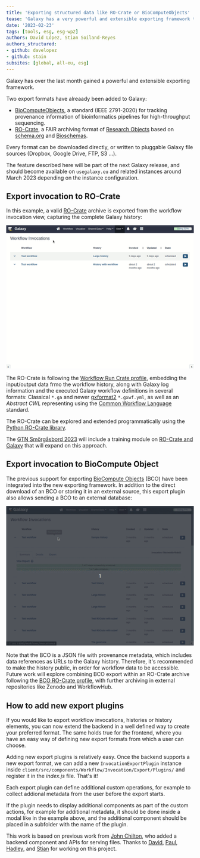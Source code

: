 ```yaml
---
title: 'Exporting structured data like RO-Crate or BioComputeObjects'
tease: 'Galaxy has a very powerful and extensible exporting framework that now can export RO-Crate and BioComputeObjects'
date: '2023-02-23'
tags: [tools, esg, esg-wp2]
authors: David López, Stian Soiland-Reyes
authors_structured:
- github: davelopez
- github: stain
subsites: [global, all-eu, esg]
---
```


Galaxy has over the last month gained a powerful and extensible exporting framework.

Two export formats have alreaady been added to Galaxy:

* [BioComputeObjects](https://biocomputeobject.org/), a standard (IEEE 2791-2020) for tracking provenance information of bioinformatics pipelines for high-throughput sequencing.
* [RO-Crate](https://www.researchobject.org/ro-crate/), a FAIR archiving format of [Research Objects](https://www.researchobject.org/) based on [schema.org](https://schema.org/) and [Bioschemas](https://bioschemas.org/).

Every format can be downloaded directly, or written to pluggable Galaxy file sources (Dropbox, Google Drive, FTP, S3 ...). 

The feature described here will be part of the next Galaxy release, and should become available on `usegalaxy.eu` and related instances around March 2023 depending on the instance configuration.



## Export invocation to RO-Crate

In this example, a valid [RO-Crate](https://www.researchobject.org/ro-crate/) archive is exported from the workflow invocation view, capturing the complete Galaxy history:

![export-ro-crate-invocation-ui](export-ro-crate-invocation-ui.gif)

The RO-Crate is following the [Workflow Run Crate profile](https://www.researchobject.org/workflow-run-crate/profiles/workflow_run_crate), embedding the input/output data frmo the workflow history, along with Galaxy log information and the executed Galaxy workflow definitions in several formats: Classical `*.ga` and newer [gxformat2](https://gxformat2.readthedocs.io/en/latest/readme.html#gxformat2) `*.gxwf.yml`, as well as an _Abstract CWL_ representing using the [Common Workflow Language](https://www.commonwl.org/) standard.

The RO-Crate can be explored and extended programmatically using the [Python RO-Crate library](https://pypi.org/project/rocrate/).

The [GTN Smörgåsbord 2023](https://gallantries.github.io/video-library/events/smorgasbord3/) will include a training module on [RO-Crate and Galaxy](https://gallantries.github.io/video-library/modules/ro-crate) that will expand on this approach.


## Export invocation to BioCompute Object

The previous support for exporting [BioCompute Objects](https://biocomputeobject.org/) (BCO) have been integrated into the new exporting framework.  In addition to the direct download of an BCO or storing it in an external source, this export plugin also allows sending a BCO to an external database:

![send-bco-form-ui](send-bco-form-ui.gif)

Note that the BCO is a JSON file with provenance metadata, which includes data references as URLs to the Galaxy history. Therefore, it's recommended to make the history public, in order for workflow data to be accessible. Future work will explore combining BCO export within an RO-Crate archive following the [BCO RO-Crate profile](https://biocompute-objects.github.io/bco-ro-crate/), with further archiving in external repositories like Zenodo and WorkflowHub.


## How to add new export plugins

If you would like to export workflow invocations, histories or history elements, 
you can now extend the backend in a well defined way to create your preferred format. 
The same holds true for the frontend, where you have an easy way of defining new export formats from which a user can choose.

Adding new export plugins is relatively easy. Once the backend supports a new export format, we can add a new `InvocationExportPlugin` instance inside
`client/src/components/Workflow/Invocation/Export/Plugins/` and register it in the *index.js* file. That's it!

Each export plugin can define additional custom operations, for example to collect addional metadata from the user before the export starts.

If the plugin needs to display additional components as part of the custom actions, for example for additional metadata,
it should be done inside a modal like in the example above, and the additional component should be placed in a subfolder with the name of the plugin.

This work is based on previous work from [John Chilton](https://github.com/jmchilton), who added a backend component and APIs for serving files.
Thanks to [David](https://github.com/davelopez), [Paul](https://github.com/pauldg), [Hadley](https://github.com/HadleyKing), and [Stian](https://github.com/stian) for working on this project.
